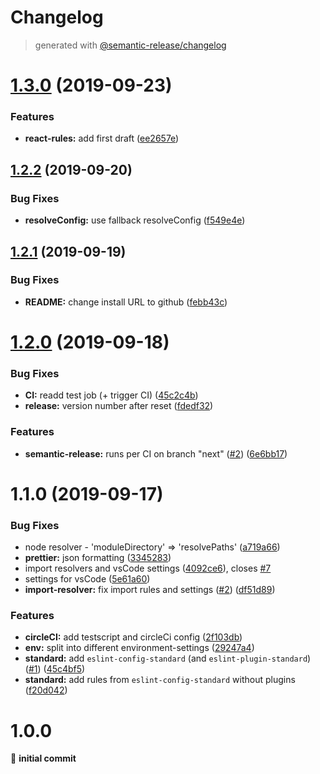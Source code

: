 # Changelog
> generated with [@semantic-release/changelog](https://github.com/semantic-release/changelog)

# [1.3.0](https://github.com/doubleu23/eslint-config-viewar/compare/v1.2.2...v1.3.0) (2019-09-23)


### Features

* **react-rules:** add first draft ([ee2657e](https://github.com/doubleu23/eslint-config-viewar/commit/ee2657e))

## [1.2.2](https://github.com/doubleu23/eslint-config-viewar/compare/v1.2.1...v1.2.2) (2019-09-20)


### Bug Fixes

* **resolveConfig:** use fallback resolveConfig ([f549e4e](https://github.com/doubleu23/eslint-config-viewar/commit/f549e4e))

## [1.2.1](https://github.com/doubleu23/eslint-config-viewar/compare/v1.2.0...v1.2.1) (2019-09-19)


### Bug Fixes

* **README:** change install URL to github ([febb43c](https://github.com/doubleu23/eslint-config-viewar/commit/febb43c))

# [1.2.0](https://github.com/doubleu23/eslint-config-viewar/compare/v1.1.0...v1.2.0) (2019-09-18)

### Bug Fixes

- **CI:** readd test job (+ trigger CI) ([45c2c4b](https://github.com/doubleu23/eslint-config-viewar/commit/45c2c4b))
- **release:** version number after reset ([fdedf32](https://github.com/doubleu23/eslint-config-viewar/commit/fdedf32))

### Features

- **semantic-release:** runs per CI on branch "next" ([#2](https://github.com/doubleu23/eslint-config-viewar/issues/2)) ([6e6bb17](https://github.com/doubleu23/eslint-config-viewar/commit/6e6bb17))

# 1.1.0 (2019-09-17)

### Bug Fixes

- node resolver - 'moduleDirectory' => 'resolvePaths' ([a719a66](https://bitbucket.org/viewar_sf/eslint-config-viewar/commits/a719a66))
- **prettier:** json formatting ([3345283](https://bitbucket.org/viewar_sf/eslint-config-viewar/commits/3345283))
- import resolvers and vsCode settings ([4092ce6](https://bitbucket.org/viewar_sf/eslint-config-viewar/commits/4092ce6)), closes [#7](https://bitbucket.org/viewar_sf/eslint-config-viewar/issue/7)
- settings for vsCode ([5e61a60](https://bitbucket.org/viewar_sf/eslint-config-viewar/commits/5e61a60))
- **import-resolver:** fix import rules and settings ([#2](https://bitbucket.org/viewar_sf/eslint-config-viewar/issues/2)) ([df51d89](https://bitbucket.org/viewar_sf/eslint-config-viewar/commits/df51d89))

### Features

- **circleCI:** add testscript and circleCi config ([2f103db](https://bitbucket.org/viewar_sf/eslint-config-viewar/commits/2f103db))
- **env:** split into different environment-settings ([29247a4](https://bitbucket.org/viewar_sf/eslint-config-viewar/commits/29247a4))
- **standard:** add `eslint-config-standard` (and `eslint-plugin-standard`) ([#1](https://bitbucket.org/viewar_sf/eslint-config-viewar/issues/1)) ([45c4bf5](https://bitbucket.org/viewar_sf/eslint-config-viewar/commits/45c4bf5))
- **standard:** add rules from `eslint-config-standard` without plugins ([f20d042](https://bitbucket.org/viewar_sf/eslint-config-viewar/commits/f20d042))

# 1.0.0

🎉 **initial commit**
